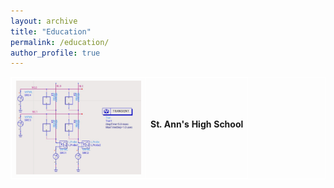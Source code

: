 ```yaml
---
layout: archive
title: "Education"
permalink: /education/
author_profile: true
---
```

<head>
<style>
table, th, td {
  border: 1px solid white;
  border-collapse: collapse;
}
</style>
</head>
<body>
<table>
<tr>
<th align="center">
<img src="/images/Array.png" alt="Array Image" style="width: 200px; height: 150px;"> 
</th>
<th align="center">
St. Ann's High School
<p> </p>
</th>
</tr>
</table>
</body>